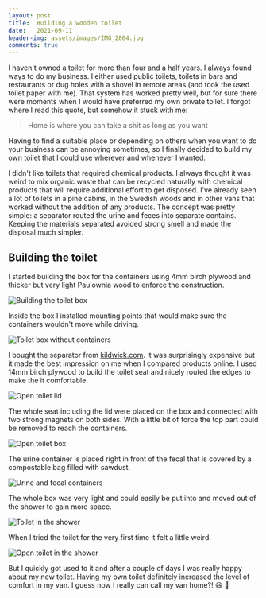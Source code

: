 ```yaml
---
layout: post
title:  Building a wooden toilet
date:   2021-09-11
header-img: assets/images/IMG_2864.jpg
comments: true
---
```


I haven't owned a toilet for more than four and a half years. I always found ways to do my business. I either used public toilets, toilets in bars and restaurants or dug holes with a shovel in remote areas (and took the used toilet paper with me). That system has worked pretty well, but for sure there were moments when I would have preferred my own private toilet. I forgot where I read this quote, but somehow it stuck with me:

> Home is where you can take a shit as long as you want

Having to find a suitable place or depending on others when you want to do your business can be annoying sometimes, so I finally decided to build my own toilet that I could use wherever and whenever I wanted.

I didn't like toilets that required chemical products. I always thought it was weird to mix organic waste that can be recycled naturally with chemical products that will require additional effort to get disposed. I've already seen a lot of toilets in alpine cabins, in the Swedish woods and in other vans that worked without the addition of any products. The concept was pretty simple: a separator routed the urine and feces into separate contains. Keeping the materials separated avoided strong smell and made the disposal much simpler.

## Building the toilet

I started building the box for the containers using 4mm birch plywood and thicker but very light Paulownia wood to enforce the construction.

![Building the toilet box](/assets/images/IMG_2813.jpg)

Inside the box I installed mounting points that would make sure the containers wouldn't move while driving.

![Toilet box without containers](/assets/images/IMG_2854.jpg)

I bought the separator from [kildwick.com](https://www.kildwick.com/). It was surprisingly expensive but it made the best impression on me when I compared products online. I used 14mm birch plywood to build the toilet seat and nicely routed the edges to make the it comfortable.

![Open toilet lid](/assets/images/IMG_2859.jpg)

The whole seat including the lid were placed on the box and connected with two strong magnets on both sides. With a little bit of force the top part could be removed to reach the containers.

![Open toilet box](/assets/images/IMG_2860.jpg)

The urine container is placed right in front of the fecal that is covered by a compostable bag filled with sawdust.

![Urine and fecal containers](/assets/images/IMG_2862.jpg)

The whole box was very light and could easily be put into and moved out of the shower to gain more space.

![Toilet in the shower](/assets/images/IMG_2863.jpg)

When I tried the toilet for the very first time it felt a little weird. 

![Open toilet in the shower](/assets/images/IMG_2864.jpg)

But I quickly got used to it and after a couple of days I was really happy about my new toilet. Having my own toilet definitely increased the level of comfort in my van. I guess now I really can call my van home?! :laughing: :hankey: